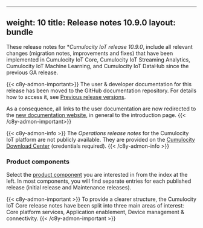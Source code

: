 
---
weight: 10
title: Release notes 10.9.0
layout: bundle
---

These release notes for **Cumulocity IoT release 10.9.0*, include all relevant changes (migration notes, improvements and fixes) that have been implemented in Cumulocity IoT Core, Cumulocity IoT Streaming Analytics, Cumulocity IoT Machine Learning, and Cumulocity IoT DataHub since the previous GA release.

{{< c8y-admon-important>}}
The user & developer documentation for this release has been moved to the GitHub documentation repository. For details how to access it, see [Previous release versions](https://cumulocity.com/docs/previous-versions/documentation-repository/).

As a consequence, all links to the user documentation are now redirected to the [new documentation website](https://cumulocity.com/docs), in general to the introduction page.
{{< /c8y-admon-important>}}

{{< c8y-admon-info >}}
The *Operations release notes* for the Cumulocity IoT platform are not publicly available. They are provided on the [Cumulocity Download Center](https://download.cumulocity.com/) (credentials required).
{{< /c8y-admon-info >}}

### Product components

Select the [product component](/about/introduction/#component) you are interested in from the index at the left. In most components, you will find separate entries for each published release (initial release and Maintenance releases).

{{< c8y-admon-important >}}
To provide a clearer structure, the Cumulocity IoT Core release notes have been split into three main areas of interest: Core platform services, Application enablement, Device management & connectivity.
{{< /c8y-admon-important >}}
